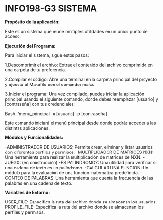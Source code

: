 # INFO198-G3 SISTEMA

**Propósito de la aplicación:**

Este es un sistema que reune múltiples utilidades en un único punto de acceso. 

**Ejecución del Programa:**

Para iniciar el sistema, sigue estos pasos:

1.Descomprimir el archivo: Extrae el contenido del archivo comprimido en una carpeta de tu preferencia.

2.Compilar el código: Abre una terminal en la carpeta principal del proyecto y ejecuta el Makefile con el comando: make.

3.Iniciar el programa: Una vez compilado, puedes iniciar la aplicación principal usando el siguiente comando, donde debes reemplazar [usuario] y [contraseña] con tus credenciales:

Bash
./menu_principal -u [usuario] -p [contraseña]

Este comando iniciará el menú principal desde donde podrás acceder a las distintas aplicaciones.

**Módulos y Funcionalidades:**

-ADMINISTRADOR DE USUARIOS: Permite crear, eliminar y listar usuarios con diferentes perfiles y permisos.
-MULTIPLICADOR DE MATRICES NXN: Una herramienta para realizar la multiplicación de matrices de NXN.
-JUEGO: (en construcción)
-ES PALINDROMO?: Una utilidad para verificar si una cadena de texto es un palíndromo.
-CALCULAR UNA FUNCION: Un módulo para la evaluación de una funcion matematica predefinida.
-CONTEO DE PALABRAS: Una herramienta que cuenta la frecuencia de las palabras en una cadena de texto.

**Variables de Entorno:**

USER_FILE: Especifica la ruta del archivo donde se almacenan los usuarios.
PROFILE_FILE: Especifica la ruta del archivo donde se almacenan los perfiles y permisos.
